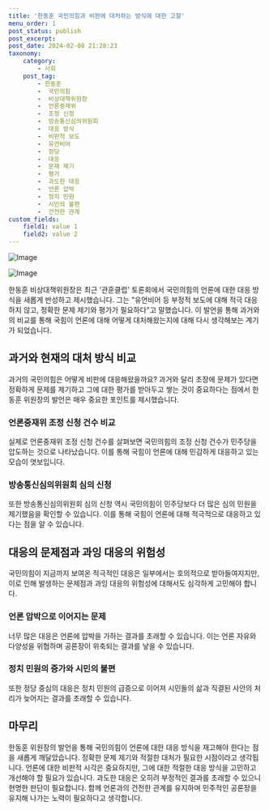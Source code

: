 ```yaml
---
title: '한동훈 국민의힘과 비판에 대처하는 방식에 대한 고찰'
menu_order: 1
post_status: publish
post_excerpt: 
post_date: 2024-02-08 21:28:23
taxonomy:
    category:
        - 사회
    post_tag:
        - 한동훈
        -  국민의힘
        -  비상대책위원장
        -  언론중재위
        -  조정 신청
        -  방송통신심의위원회
        -  대응 방식
        -  비판적 보도
        -  유언비어
        -  정당
        -  대응
        -  문제 제기
        -  평가
        -  과도한 대응
        -  언론 압박
        -  정치 민원
        -  시민의 불편
        -  건전한 관계
custom_fields:
    field1: value 1
    field2: value 2
---
```


![Image](https://imgnews.pstatic.net/image/006/2024/02/08/0000122270_001_20240208170101014.jpg?type=w647)

![Image](https://imgnews.pstatic.net/image/006/2024/02/08/0000122270_002_20240208170101068.jpg?type=w647)

한동훈 비상대책위원장은 최근 '관훈클럽' 토론회에서 국민의힘의 언론에 대한 대응 방식을 새롭게 반성하고 제시했습니다. 그는 "유언비어 등 부정적 보도에 대해 적극 대응하지 않고, 정확한 문제 제기와 평가가 필요하다"고 말했습니다. 이 발언을 통해 과거와의 비교를 통해 국힘이 언론에 대해 어떻게 대처해왔는지에 대해 다시 생각해보는 계기가 되었습니다.
## 과거와 현재의 대처 방식 비교
과거의 국민의힘은 어떻게 비판에 대응해왔을까요? 과거와 달리 초장에 문제가 있다면 정확하게 문제를 제기하고 그에 대한 평가를 받아두고 쌓는 것이 중요하다는 점에서 한동훈 위원장의 발언은 매우 중요한 포인트를 제시했습니다.
### 언론중재위 조정 신청 건수 비교
실제로 언론중재위 조정 신청 건수를 살펴보면 국민의힘의 조정 신청 건수가 민주당을 압도하는 것으로 나타났습니다. 이를 통해 국힘이 언론에 대해 민감하게 대응하고 있는 모습이 엿보입니다.
### 방송통신심의위원회 심의 신청
또한 방송통신심의위원회 심의 신청 역시 국민의힘이 민주당보다 더 많은 심의 민원을 제기했음을 확인할 수 있습니다. 이를 통해 국힘이 언론에 대해 적극적으로 대응하고 있다는 점을 알 수 있습니다.
## 대응의 문제점과 과잉 대응의 위험성
국민의힘이 지금까지 보여온 적극적인 대응은 일부에서는 호의적으로 받아들여지지만, 이로 인해 발생하는 문제점과 과잉 대응의 위험성에 대해서도 심각하게 고민해야 합니다.
### 언론 압박으로 이어지는 문제
너무 많은 대응은 언론에 압박을 가하는 결과를 초래할 수 있습니다. 이는 언론 자유와 다양성을 위협하며 공론장이 위축되는 결과를 낳을 수 있습니다.
### 정치 민원의 증가와 시민의 불편
또한 정당 중심의 대응은 정치 민원의 급증으로 이어져 시민들의 삶과 직결된 사안의 처리가 늦어지는 결과를 초래할 수 있습니다.
## 마무리
한동훈 위원장의 발언을 통해 국민의힘이 언론에 대한 대응 방식을 재고해야 한다는 점을 새롭게 깨달았습니다. 정확한 문제 제기와 적절한 대처가 필요한 시점이라고 생각됩니다. 언론에 대한 비판적 시각은 중요하지만, 그에 대한 적절한 대응 방식을 고민하고 개선해야 할 필요가 있습니다. 과도한 대응은 오히려 부정적인 결과를 초래할 수 있으니 현명한 판단이 필요합니다. 함께 언론과의 건전한 관계를 유지하며 민주적인 공론장을 유지해 나가는 노력이 필요하다고 생각합니다.
